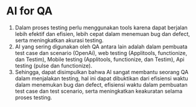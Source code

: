 # AI for QA

1. Dalam proses testing perlu menggunakan tools karena dapat berjalan lebih efektif dan efisien, lebih cepat dalam menemuan bug dan defect, serta meningkatkan akurasi testing.  
2. AI yang sering digunakan oleh QA antara lain adalah dalam pembuata test case dan scenario (OpenAi), web testing (Applitools, functionize, dan Testim), Mobile testing (Applitools, functionize, dan Testim), Api testing (pulse dan functionize). 
3. Sehingga, dapat disimpulkan bahwa AI sangat membantu seorang QA dalam menjalakan testing, hal ini dapat dibuktikan dari efisiensi waktu dalam menemukan bug dan defect, efisiensi waktu dalam pembuatan test case dan test scenario, serta meningkatkan keakuratan selama proses testing. 